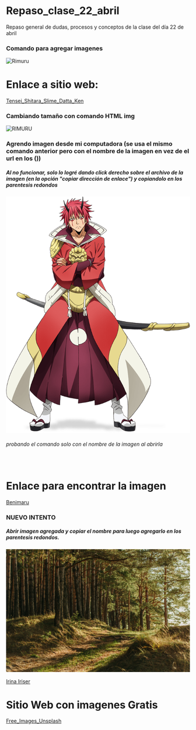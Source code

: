 # Repaso_clase_22_abril
Repaso general de dudas, procesos y conceptos de la clase del día 22 de abril  

### Comando para agregar imagenes ![]()
![Rimuru](https://static.wikia.nocookie.net/tensei-shitara-slime-datta-ken-es/images/5/54/17e4ed7a276951fca7ebd8c9527bd0b7.jpg/revision/latest?cb=20190424192858&path-prefix=es)  

# Enlace a sitio web:  
[Tensei_Shitara_Slime_Datta_Ken](https://es.wikipedia.org/wiki/Tensei_Shitara_Slime_Datta_Ken)

### Cambiando tamaño con comando HTML img
<img src="https://static.wikia.nocookie.net/tensei-shitara-slime-datta-ken-es/images/5/54/17e4ed7a276951fca7ebd8c9527bd0b7.jpg/revision/latest?cb=20190424192858&path-prefix=es" alt="RIMURU" width="100">

### Agrendo imagen desde mi computadora (se usa el mismo comando anterior pero con el nombre de la imagen en vez de el url en los ())  
##### Al no funcionar, solo lo logré dando click derecho sobre el archivo de la imagen (en la opción "copiar dirección de enlace") y copiandolo en los parentesis redondos

![benimaru](https://github.com/fernando1998-g/Repaso_clase_22_abril/blob/main/BENIMARU%20sin%20fondo.png)  

###### probando el comando solo con el nombre de la imagen al abrirla  
![]()

# Enlace para encontrar la imagen 
[Benimaru](https://www.pinterest.ie/pin/692287773948550753/)

### NUEVO INTENTO
##### Abrir imagen agregada y copiar el nombre para luego agregarlo en los parentesis redondos.  
![](irina-iriser-2Y4dE8sdhlc-unsplash.jpg)  

[Irina Iriser](https://unsplash.com/photos/2Y4dE8sdhlc)  

# Sitio Web con imagenes Gratis  
[Free_Images_Unsplash](https://unsplash.com/)
